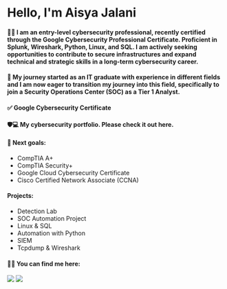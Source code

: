 # Hello, I'm Aisya Jalani


#### 👩‍💼 I am an entry-level cybersecurity professional, recently certified through the Google Cybersecurity Professional Certificate. Proficient in Splunk, Wireshark, Python, Linux, and SQL. I am actively seeking opportunities to contribute to secure infrastructures and expand technical and strategic skills in a long-term cybersecurity career.

#### 💼 My journey started as an IT graduate with experience in different fields and I am now eager to transition my journey into this field, specifically to join a Security Operations Center (SOC) as a Tier 1 Analyst.

#### ✅ Google Cybersecurity Certificate

#### 🛡️💻 My cybersecurity portfolio. Please check it out **here**.

#### 🎯 **Next goals:**
  - CompTIA A+
  - CompTIA Security+
  - Google Cloud Cybersecurity Certificate
  - Cisco Certified Network Associate (CCNA)

#### **Projects:**
- Detection Lab
- SOC Automation Project
- Linux & SQL
- Automation with Python
- SIEM
- Tcpdump & Wireshark

#### 📱🔗 You can find me here:

<a href="https://linkedin.com/in/aisyahjalani"><img src="https://img.shields.io/badge/-LinkedIn-0072b1?&style=for-the-badge&logo=linkedin&logoColor=white" /></a> 
<a href="https://github.com/AisyaJalani" target="_blank"><img src="https://img.shields.io/badge/-GitHub-181717?style=for-the-badge&logo=github&logoColor=white" /></a>

